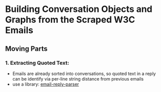 # Building Conversation Objects and Graphs from the Scraped W3C Emails


## Moving Parts

### 1. Extracting Quoted Text:
   - Emails are already sorted into conversations, so quoted text in a reply can be identify via per-line string distance from previous emails
   - use a library: [email-reply-parser](https://github.com/zapier/email-reply-parser)

